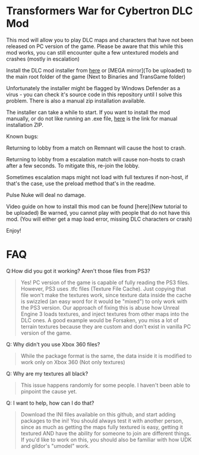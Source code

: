 # Transformers War for Cybertron DLC Mod
This mod will allow you to play DLC maps and characters that have not been released on PC version of the game.
Please be aware that this while this mod works, you can still encounter quite a few untextured models and crashes (mostly in escalation)


Install the DLC mod installer from [here](https://drive.google.com/file/d/1g1qXJ80XpF6YpDmhVXeqbolJJIksSb7b/view?usp=share_link) or [MEGA mirror](To be uploaded) to the main root folder of the game (Next to Binaries and TransGame folder)

Unfortunately the installer might be flagged by Windows Defender as a virus - you can check it's source code in this repository until I solve this problem. There is also a manual zip installation available.

The installer can take a while to start. If you want to install the mod manually, or do not like running an .exe file, [here](https://drive.google.com/file/d/1fpymh_cKjv_bZzWoDo6yYPz5r98yFMVM/view?usp=share_link) is the link for manual installation ZIP.

Known bugs:

Returning to lobby from a match on Remnant will cause the host to crash.

Returning to lobby from a escalation match will cause non-hosts to crash after a few seconds. To mitigate this, re-join the lobby.

Sometimes escalation maps might not load with full textures if non-host, if that's the case, use the preload method that's in the readme.

Pulse Nuke will deal no damage.

Video guide on how to install this mod can be found [here](New tutorial to be uploaded)
Be warned, you cannot play with people that do not have this mod. (You will either get a map load error, missing DLC characters or crash)

Enjoy!

#  FAQ

Q:How did you got it working? Aren't those files from PS3?
> Yes! PC version of the game is capable of fully reading the PS3 files. However, PS3 uses .tfc files (Texture File Cache). Just copying that file won't make the textures work, since texture data inside the cache is swizzled (an easy word for it would be "mixed") to only work with the PS3 version.
Our approach of fixing this is abuse how Unreal Engine 3 loads textures, and inject textures from other maps into the DLC ones. A good example would be Forsaken, you miss a lot of terrain textures because they are custom and don't exist in vanilla PC version of the game.

Q: Why didn't you use Xbox 360 files?
> While the package format is the same, the data inside it is modified to work only on Xbox 360 (Not only textures)

Q: Why are my textures all black?
> This issue happens randomly for some people. I haven't been able to pinpoint the cause yet.

Q: I want to help, how can I do that?
> Download the INI files available on this github, and start adding packages to the ini! You should always test it with another person, since as much as getting the maps fully textured is easy, getting it textured AND have the ability for someone to join are different things. If you'd like to work on this, you should also be familiar with how UDK and gildor's "umodel" work.
